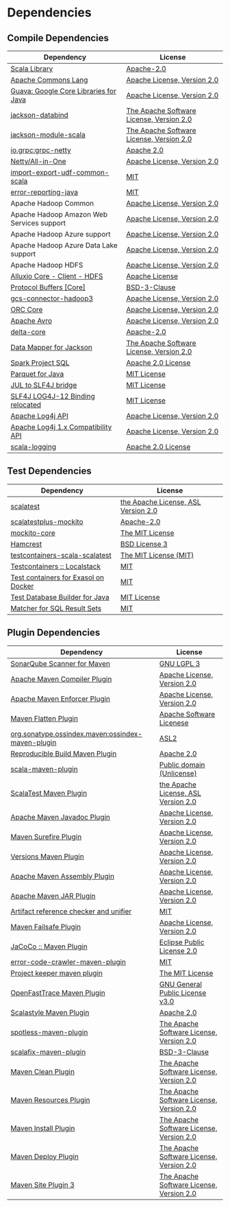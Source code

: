 <!-- @formatter:off -->
# Dependencies

## Compile Dependencies

| Dependency                                 | License                                       |
| ------------------------------------------ | --------------------------------------------- |
| [Scala Library][0]                         | [Apache-2.0][1]                               |
| [Apache Commons Lang][2]                   | [Apache License, Version 2.0][3]              |
| [Guava: Google Core Libraries for Java][4] | [Apache License, Version 2.0][5]              |
| [jackson-databind][6]                      | [The Apache Software License, Version 2.0][5] |
| [jackson-module-scala][7]                  | [The Apache Software License, Version 2.0][3] |
| [io.grpc:grpc-netty][8]                    | [Apache 2.0][9]                               |
| [Netty/All-in-One][10]                     | [Apache License, Version 2.0][1]              |
| [import-export-udf-common-scala][11]       | [MIT][12]                                     |
| [error-reporting-java][13]                 | [MIT][12]                                     |
| Apache Hadoop Common                       | [Apache License, Version 2.0][3]              |
| Apache Hadoop Amazon Web Services support  | [Apache License, Version 2.0][3]              |
| Apache Hadoop Azure support                | [Apache License, Version 2.0][3]              |
| Apache Hadoop Azure Data Lake support      | [Apache License, Version 2.0][3]              |
| Apache Hadoop HDFS                         | [Apache License, Version 2.0][3]              |
| [Alluxio Core - Client - HDFS][14]         | [Apache License][15]                          |
| [Protocol Buffers [Core]][16]              | [BSD-3-Clause][17]                            |
| [gcs-connector-hadoop3][18]                | [Apache License, Version 2.0][5]              |
| [ORC Core][19]                             | [Apache License, Version 2.0][3]              |
| [Apache Avro][20]                          | [Apache License, Version 2.0][3]              |
| [delta-core][21]                           | [Apache-2.0][22]                              |
| [Data Mapper for Jackson][23]              | [The Apache Software License, Version 2.0][5] |
| [Spark Project SQL][24]                    | [Apache 2.0 License][25]                      |
| [Parquet for Java][26]                     | [MIT License][27]                             |
| [JUL to SLF4J bridge][28]                  | [MIT License][29]                             |
| [SLF4J LOG4J-12 Binding relocated][28]     | [MIT License][29]                             |
| [Apache Log4j API][30]                     | [Apache License, Version 2.0][3]              |
| [Apache Log4j 1.x Compatibility API][31]   | [Apache License, Version 2.0][3]              |
| [scala-logging][32]                        | [Apache 2.0 License][25]                      |

## Test Dependencies

| Dependency                                 | License                                   |
| ------------------------------------------ | ----------------------------------------- |
| [scalatest][33]                            | [the Apache License, ASL Version 2.0][22] |
| [scalatestplus-mockito][34]                | [Apache-2.0][22]                          |
| [mockito-core][35]                         | [The MIT License][36]                     |
| [Hamcrest][37]                             | [BSD License 3][38]                       |
| [testcontainers-scala-scalatest][39]       | [The MIT License (MIT)][12]               |
| [Testcontainers :: Localstack][40]         | [MIT][41]                                 |
| [Test containers for Exasol on Docker][42] | [MIT][12]                                 |
| [Test Database Builder for Java][43]       | [MIT License][44]                         |
| [Matcher for SQL Result Sets][45]          | [MIT][12]                                 |

## Plugin Dependencies

| Dependency                                              | License                                       |
| ------------------------------------------------------- | --------------------------------------------- |
| [SonarQube Scanner for Maven][46]                       | [GNU LGPL 3][47]                              |
| [Apache Maven Compiler Plugin][48]                      | [Apache License, Version 2.0][3]              |
| [Apache Maven Enforcer Plugin][49]                      | [Apache License, Version 2.0][3]              |
| [Maven Flatten Plugin][50]                              | [Apache Software Licenese][5]                 |
| [org.sonatype.ossindex.maven:ossindex-maven-plugin][51] | [ASL2][5]                                     |
| [Reproducible Build Maven Plugin][52]                   | [Apache 2.0][5]                               |
| [scala-maven-plugin][53]                                | [Public domain (Unlicense)][54]               |
| [ScalaTest Maven Plugin][55]                            | [the Apache License, ASL Version 2.0][22]     |
| [Apache Maven Javadoc Plugin][56]                       | [Apache License, Version 2.0][3]              |
| [Maven Surefire Plugin][57]                             | [Apache License, Version 2.0][3]              |
| [Versions Maven Plugin][58]                             | [Apache License, Version 2.0][3]              |
| [Apache Maven Assembly Plugin][59]                      | [Apache License, Version 2.0][3]              |
| [Apache Maven JAR Plugin][60]                           | [Apache License, Version 2.0][3]              |
| [Artifact reference checker and unifier][61]            | [MIT][12]                                     |
| [Maven Failsafe Plugin][62]                             | [Apache License, Version 2.0][3]              |
| [JaCoCo :: Maven Plugin][63]                            | [Eclipse Public License 2.0][64]              |
| [error-code-crawler-maven-plugin][65]                   | [MIT][12]                                     |
| [Project keeper maven plugin][66]                       | [The MIT License][67]                         |
| [OpenFastTrace Maven Plugin][68]                        | [GNU General Public License v3.0][69]         |
| [Scalastyle Maven Plugin][70]                           | [Apache 2.0][25]                              |
| [spotless-maven-plugin][71]                             | [The Apache Software License, Version 2.0][3] |
| [scalafix-maven-plugin][72]                             | [BSD-3-Clause][17]                            |
| [Maven Clean Plugin][73]                                | [The Apache Software License, Version 2.0][5] |
| [Maven Resources Plugin][74]                            | [The Apache Software License, Version 2.0][5] |
| [Maven Install Plugin][75]                              | [The Apache Software License, Version 2.0][5] |
| [Maven Deploy Plugin][76]                               | [The Apache Software License, Version 2.0][5] |
| [Maven Site Plugin 3][77]                               | [The Apache Software License, Version 2.0][5] |

[0]: https://www.scala-lang.org/
[1]: https://www.apache.org/licenses/LICENSE-2.0
[2]: https://commons.apache.org/proper/commons-lang/
[3]: https://www.apache.org/licenses/LICENSE-2.0.txt
[4]: https://github.com/google/guava
[5]: http://www.apache.org/licenses/LICENSE-2.0.txt
[6]: http://github.com/FasterXML/jackson
[7]: http://wiki.fasterxml.com/JacksonModuleScala
[8]: https://github.com/grpc/grpc-java
[9]: https://opensource.org/licenses/Apache-2.0
[10]: https://netty.io/netty-all/
[11]: https://github.com/exasol/import-export-udf-common-scala
[12]: https://opensource.org/licenses/MIT
[13]: https://github.com/exasol/error-reporting-java
[14]: https://www.alluxio.io/alluxio-core/alluxio-core-client/alluxio-core-client-hdfs/
[15]: https://github.com/alluxio/alluxio/blob/master/LICENSE
[16]: https://developers.google.com/protocol-buffers/protobuf-java/
[17]: https://opensource.org/licenses/BSD-3-Clause
[18]: https://github.com/GoogleCloudPlatform/BigData-interop/gcs-connector/
[19]: https://orc.apache.org/orc-core
[20]: https://avro.apache.org
[21]: https://delta.io/
[22]: http://www.apache.org/licenses/LICENSE-2.0
[23]: http://jackson.codehaus.org
[24]: https://spark.apache.org/
[25]: http://www.apache.org/licenses/LICENSE-2.0.html
[26]: https://github.com/exasol/parquet-io-java/
[27]: https://github.com/exasol/parquet-io-java/blob/main/LICENSE
[28]: http://www.slf4j.org
[29]: http://www.opensource.org/licenses/mit-license.php
[30]: https://logging.apache.org/log4j/2.x/log4j-api/
[31]: https://logging.apache.org/log4j/2.x/log4j-1.2-api/
[32]: https://github.com/lightbend/scala-logging
[33]: http://www.scalatest.org
[34]: https://github.com/scalatest/scalatestplus-mockito
[35]: https://github.com/mockito/mockito
[36]: https://github.com/mockito/mockito/blob/main/LICENSE
[37]: http://hamcrest.org/JavaHamcrest/
[38]: http://opensource.org/licenses/BSD-3-Clause
[39]: https://github.com/testcontainers/testcontainers-scala
[40]: https://testcontainers.org
[41]: http://opensource.org/licenses/MIT
[42]: https://github.com/exasol/exasol-testcontainers
[43]: https://github.com/exasol/test-db-builder-java/
[44]: https://github.com/exasol/test-db-builder-java/blob/main/LICENSE
[45]: https://github.com/exasol/hamcrest-resultset-matcher
[46]: http://sonarsource.github.io/sonar-scanner-maven/
[47]: http://www.gnu.org/licenses/lgpl.txt
[48]: https://maven.apache.org/plugins/maven-compiler-plugin/
[49]: https://maven.apache.org/enforcer/maven-enforcer-plugin/
[50]: https://www.mojohaus.org/flatten-maven-plugin/
[51]: https://sonatype.github.io/ossindex-maven/maven-plugin/
[52]: http://zlika.github.io/reproducible-build-maven-plugin
[53]: http://github.com/davidB/scala-maven-plugin
[54]: http://unlicense.org/
[55]: http://nexus.sonatype.org/oss-repository-hosting.html/scalatest-maven-plugin
[56]: https://maven.apache.org/plugins/maven-javadoc-plugin/
[57]: https://maven.apache.org/surefire/maven-surefire-plugin/
[58]: http://www.mojohaus.org/versions-maven-plugin/
[59]: https://maven.apache.org/plugins/maven-assembly-plugin/
[60]: https://maven.apache.org/plugins/maven-jar-plugin/
[61]: https://github.com/exasol/artifact-reference-checker-maven-plugin
[62]: https://maven.apache.org/surefire/maven-failsafe-plugin/
[63]: https://www.jacoco.org/jacoco/trunk/doc/maven.html
[64]: https://www.eclipse.org/legal/epl-2.0/
[65]: https://github.com/exasol/error-code-crawler-maven-plugin
[66]: https://github.com/exasol/project-keeper/
[67]: https://github.com/exasol/project-keeper/blob/main/LICENSE
[68]: https://github.com/itsallcode/openfasttrace-maven-plugin
[69]: https://www.gnu.org/licenses/gpl-3.0.html
[70]: http://www.scalastyle.org
[71]: https://github.com/diffplug/spotless
[72]: https://github.com/evis/scalafix-maven-plugin
[73]: http://maven.apache.org/plugins/maven-clean-plugin/
[74]: http://maven.apache.org/plugins/maven-resources-plugin/
[75]: http://maven.apache.org/plugins/maven-install-plugin/
[76]: http://maven.apache.org/plugins/maven-deploy-plugin/
[77]: http://maven.apache.org/plugins/maven-site-plugin/
